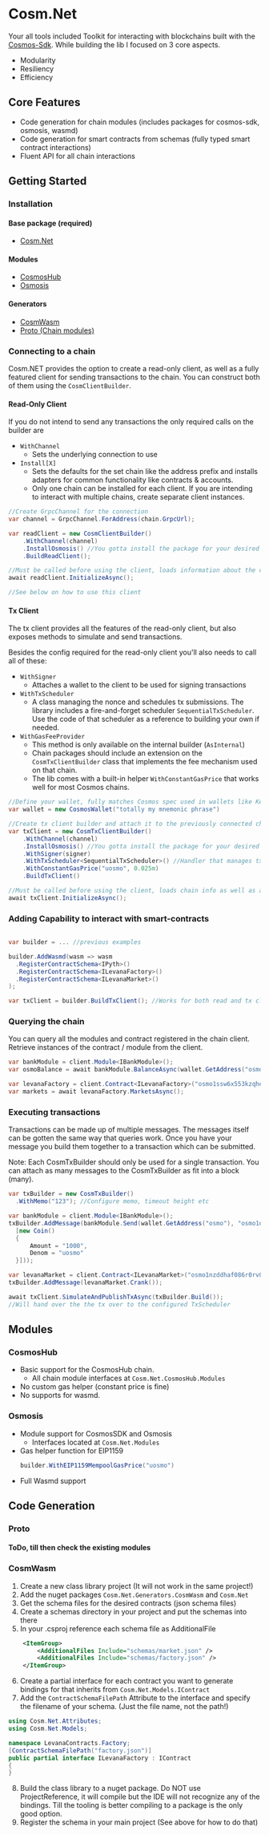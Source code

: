 # Cosm.Net

Your all tools included Toolkit for interacting with blockchains built with the [Cosmos-Sdk](https://github.com/cosmos/cosmos-sdk/).
While building the lib I focused on 3 core aspects.

- Modularity
- Resiliency
- Efficiency

## Core Features

- Code generation for chain modules (includes packages for cosmos-sdk, osmosis, wasmd)
- Code generation for smart contracts from schemas (fully typed smart contract interactions)
- Fluent API for all chain interactions

## Getting Started

### Installation

#### Base package (required)

- [Cosm.Net](https://www.nuget.org/packages/Cosm.Net)

#### Modules

- [CosmosHub](https://www.nuget.org/packages/Cosm.Net.CosmosHub)
- [Osmosis](https://www.nuget.org/packages/Cosm.Net)

#### Generators

- [CosmWasm](https://www.nuget.org/packages/Cosm.Net.Generators.CosmWasm)
- [Proto (Chain modules)](https://www.nuget.org/packages/Cosm.Net.Generators.Proto)

### Connecting to a chain

Cosm.NET provides the option to create a read-only client, as well as a fully featured client for sending transactions to the chain. You can construct both of them using the `CosmClientBuilder`.

#### Read-Only Client

If you do not intend to send any transactions the only required calls on the builder are

- `WithChannel`
  - Sets the underlying connection to use
- `Install[X]`
  - Sets the defaults for the set chain like the address prefix and installs adapters for common functionality like contracts & accounts.
  - Only one chain can be installed for each client. If you are intending to interact with multiple chains, create separate client instances.

```cs
//Create GrpcChannel for the connection
var channel = GrpcChannel.ForAddress(chain.GrpcUrl);

var readClient = new CosmClientBuilder()
    .WithChannel(channel)
    .InstallOsmosis() //You gotta install the package for your desired chain
    .BuildReadClient();

//Must be called before using the client, loads information about the connected chain
await readClient.InitializeAsync();

//See below on how to use this client
```

#### Tx Client

The tx client provides all the features of the read-only client, but also exposes methods to simulate and send transactions.

Besides the config required for the read-only client you'll also needs to call all of these:

- `WithSigner`
  - Attaches a wallet to the client to be used for signing transactions
- `WithTxScheduler`
  - A class managing the nonce and schedules tx submissions. The library includes a fire-and-forget scheduler `SequentialTxScheduler`. Use the code of that scheduler as a reference to building your own if needed.
- `WithGasFeeProvider`
  - This method is only available on the internal builder (`AsInternal`)
  - Chain packages should include an extension on the `CosmTxClientBuilder` class that implements the fee mechanism used on that chain.
  - The lib comes with a built-in helper `WithConstantGasPrice` that works well for most Cosmos chains.

```cs
//Define your wallet, fully matches Cosmos spec used in wallets like Keplr
var wallet = new CosmosWallet("totally my mnemonic phrase")

//Create tx client builder and attach it to the previously connected chain client
var txClient = new CosmTxClientBuilder()
    .WithChannel(channel)
    .InstallOsmosis() //You gotta install the package for your desired chain
    .WithSigner(signer)
    .WithTxScheduler<SequentialTxScheduler>() //Handler that manages tx submissions. Custom implementation could include retries, gas estimations, load balancing etc
    .WithConstantGasPrice("uosmo", 0.025m)
    .BuildTxClient()

//Must be called before using the client, loads chain info as well as account info for the given signer
await txClient.InitializeAsync();
```

### Adding Capability to interact with smart-contracts

```cs

var builder = ... //previous examples

builder.AddWasmd(wasm => wasm
  .RegisterContractSchema<IPyth>()
  .RegisterContractSchema<ILevanaFactory>()
  .RegisterContractSchema<ILevanaMarket>()
);

var txClient = builder.BuildTxClient(); //Works for both read and tx clients

```

### Querying the chain

You can query all the modules and contract registered in the chain client.
Retrieve instances of the contract / module from the client.

```cs
var bankModule = client.Module<IBankModule>();
var osmoBalance = await bankModule.BalanceAsync(wallet.GetAddress("osmo", "uosmo"));

var levanaFactory = client.Contract<ILevanaFactory>("osmo1ssw6x553kzqher0earlkwlxasfm2stnl3ms3ma2zz4tnajxyyaaqlucd45");
var markets = await levanaFactory.MarketsAsync();
```

### Executing transactions

Transactions can be made up of multiple messages. The messages itself can be gotten the same way that queries work.
Once you have your message you build them together to a transaction which can be submitted.

Note: Each CosmTxBuilder should only be used for a single transaction. You can attach as many messages to the CosmTxBuilder as fit into a block (many).

```cs
var txBuilder = new CosmTxBuilder()
  .WithMemo("123"); //Configure memo, timeout height etc

var bankModule = client.Module<IBankModule>();
txBuilder.AddMessage(bankModule.Send(wallet.GetAddress("osmo"), "osmo1qqqqqqqqqqqqqqqqqqqqqqqqqqqqqqqqmcn030",
  [new Coin()
  {
      Amount = "1000",
      Denom = "uosmo"
  }]));

var levanaMarket = client.Contract<ILevanaMarket>("osmo1nzddhaf086r0rv0gmrepn3ryxsu9qqrh7zmvcexqtfmxqgj0hhps4hruzu");
txBuilder.AddMessage(levanaMarket.Crank());

await txClient.SimulateAndPublishTxAsync(txBuilder.Build());
//Will hand over the the tx over to the configured TxScheduler
```

## Modules

### CosmosHub

- Basic support for the CosmosHub chain.
  - All chain module interfaces at `Cosm.Net.CosmosHub.Modules`
- No custom gas helper (constant price is fine)
- No supports for wasmd.

### Osmosis

- Module support for CosmosSDK and Osmosis
  - Interfaces located at `Cosm.Net.Modules`
- Gas helper function for EIP1159
  ```cs
  builder.WithEIP1159MempoolGasPrice("uosmo")
  ```
- Full Wasmd support

## Code Generation

### Proto

#### ToDo, till then check the existing modules

### CosmWasm

1. Create a new class library project (It will not work in the same project!)
2. Add the nuget packages `Cosm.Net.Generators.CosmWasm` and `Cosm.Net`
3. Get the schema files for the desired contracts (json schema files)
4. Create a schemas directory in your project and put the schemas into there
5. In your .csproj reference each schema file as AdditionalFile

```xml
	<ItemGroup>
		<AdditionalFiles Include="schemas/market.json" />
		<AdditionalFiles Include="schemas/factory.json" />
	</ItemGroup>
```

6. Create a partial interface for each contract you want to generate bindings for that inherits from `Cosm.Net.Models.IContract`
7. Add the `ContractSchemaFilePath` Attribute to the interface and specify the filename of your schema. (Just the file name, not the path!)

```cs
using Cosm.Net.Attributes;
using Cosm.Net.Models;

namespace LevanaContracts.Factory;
[ContractSchemaFilePath("factory.json")]
public partial interface ILevanaFactory : IContract
{
}

```

8. Build the class library to a nuget package. Do NOT use ProjectReference, it will compile but the IDE will not recognize any of the bindings. Till the tooling is better compiling to a package is the only good option.
9. Register the schema in your main project (See above for how to do that)
